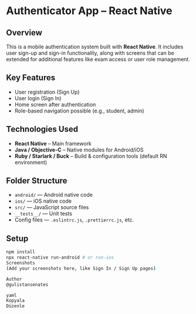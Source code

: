 # Authenticator App – React Native

## Overview

This is a mobile authentication system built with **React Native**. It includes user sign-up and sign-in functionality, along with screens that can be extended for additional features like exam access or user role management.

## Key Features

- User registration (Sign Up)
- User login (Sign In)
- Home screen after authentication
- Role-based navigation possible (e.g., student, admin)

## Technologies Used

- **React Native** – Main framework
- **Java / Objective-C** – Native modules for Android/iOS
- **Ruby / Starlark / Buck** – Build & configuration tools (default RN environment)

## Folder Structure

- `android/` — Android native code
- `ios/` — iOS native code
- `src/` — JavaScript source files
- `__tests__/` — Unit tests
- Config files — `.eslintrc.js`, `.prettierrc.js`, etc.

## Setup

```bash
npm install
npx react-native run-android # or run-ios
Screenshots
(Add your screenshots here, like Sign In / Sign Up pages)

Author
@gulistansenates

yaml
Kopyala
Düzenle
